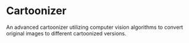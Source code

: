 # Cartoonizer
An advanced cartoonizer utilizing computer vision algorithms to convert original images to different cartoonized versions.
